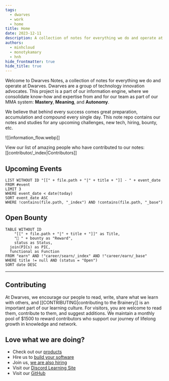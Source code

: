 ```yaml
---
tags:
  - dwarves
  - work
  - home
title: Home
date: 2023-12-11
description: A collection of notes for everything we do and operate at Dwarves. This is where we keep our internal notes.
authors:
  - minhcloud
  - monotykamary
  - hnh
hide_frontmatter: true
hide_title: true
---
```

Welcome to Dwarves Notes, a collection of notes for everything we do and operate at Dwarves. Dwarves are a group of technology innovation advocates. This project is a part of our information engine, where we consolidate know-how and expertise from and for our team as part of our MMA system: **Mastery**, **Meaning**, and **Autonomy**.

We believe that behind every success comes great preparation, accumulation and compound every single day. This note repo contains our notes and studies for any upcoming challenges, new tech, hiring, bounty, etc.

![[information_flow.webp]]

View our list of amazing people who have contributed to our notes: [[contributor/_index|Contributors]]

## Upcoming Events
```dataview
LIST WITHOUT ID "[[" + file.path + "|" + title + "]] - " + event_date
FROM #event
LIMIT 3
WHERE event_date < date(today)
SORT event_date ASC
WHERE !contains(file.path, "_index") AND !contains(file.path, "_base")
```

## Open Bounty
```dataview
TABLE WITHOUT ID
	"[[" + file.path + "|" + title + "]]" as Title,
	"🧊 " + bounty as "Reward",
	status as Status,
  join(PICs) as PIC,
  functional as Function
FROM "earn" AND !"career/searn/_index" AND !"career/earn/_base"
WHERE title != null AND (status = "Open")
SORT date DESC
```

---

## Contributing
At Dwarves, we encourage our people to read, write, share what we learn with others, and [[CONTRIBUTING|contributing to the Brainery]] is an important part of our learning culture. For visitors, you are welcome to read them, contribute to them, and suggest additions. We maintain a monthly pool of $1500 to reward contributors who support our journey of lifelong growth in knowledge and network.

## Love what we are doing?
- Check out our [products](https://superbits.co)
- Hire us to [build your software](https://d.foundation)
- Join us, [we are also hiring](https://github.com/dwarvesf/WeAreHiring)
- Visit our [Discord Learning Site](https://discord.gg/dzNBpNTVEZ)
- Visit our [GitHub](https://github.com/dwarvesf)